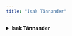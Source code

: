 ```yaml
---
title: "Isak Tånnander"
---
```

<details>
  <summary><strong>Isak Tånnander</strong></summary>
  <p><i>Melodi: ?</i><br><br>
  Der er kun en Isak Tånnander<br>
  Han sprinter som en panter<br>
  Han er FREMs nr. 12, han går aldrig kold<br>
  Han tager med til 2. division</p>
</details>
